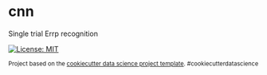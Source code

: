 cnn
==============================

Single trial Errp recognition

[![License: MIT](https://img.shields.io/badge/License-MIT-yellow.svg)](https://opensource.org/licenses/MIT)


<p><small>Project based on the <a target="_blank" href="https://github.com/iHuman-Lab/ihuman-cookiecutter-data-science">cookiecutter data science project template</a>. #cookiecutterdatascience</small></p>
